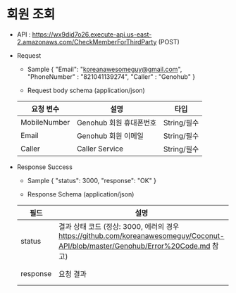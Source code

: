 # 회원 조회


- API : https://wx9did7o26.execute-api.us-east-2.amazonaws.com/CheckMemberForThirdParty (POST)


- Request

  * Sample
{ 
    "Email": "koreanawesomeguy@gmail.com", 
    "PhoneNumber" : "821041139274", 
    "Caller" : "Genohub"
}
  
  * Request body schema (application/json)
  
  요청 변수 | 설명 | 타입
  ------------ | ------------- | -------------
  MobileNumber | Genohub 회원 휴대폰번호 | String/필수
  Email | Genohub 회원 이메일 | String/필수
  Caller | Caller Service | String/필수
  
- Response Success

  * Sample 
  {
      "status": 3000,
      "response": "OK"
  }
  
  * Response Schema (application/json)

  필드 | 설명 | 타입
  ------------ | ------------- | -------------
  status | 결과 상태 코드 (정상: 3000, 에러의 경우 https://github.com/koreanawesomeguy/Coconut-API/blob/master/Genohub/Error%20Code.md 참고) | String/필수
  response | 요청 결과 | String/필수
 
